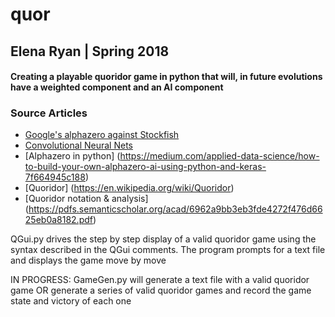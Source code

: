 # quor

## Elena Ryan \| Spring 2018
#### Creating a playable quoridor game in python that will, in future evolutions have a weighted component and an AI component


### Source Articles
* [Google's alphazero against Stockfish](https://www.chess.com/news/view/google-s-alphazero-destroys-stockfish-in-100-game-match)
* [Convolutional Neural Nets](https://hashrocket.com/blog/posts/a-friendly-introduction-to-convolutional-neural-networks)
* [Alphazero in python] (https://medium.com/applied-data-science/how-to-build-your-own-alphazero-ai-using-python-and-keras-7f664945c188)
* [Quoridor] (https://en.wikipedia.org/wiki/Quoridor)
* [Quoridor notation & analysis] (https://pdfs.semanticscholar.org/acad/6962a9bb3eb3fde4272f476d6625eb0a8182.pdf)


QGui.py drives the step by step display of a valid quoridor game using the syntax described in the QGui comments.  The program prompts for a text file and displays the game move by move


IN PROGRESS: GameGen.py 
will generate a text file with a valid quoridor game
 OR
generate a series of valid quoridor games and record the game state and victory of each one
